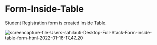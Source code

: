 # Form-Inside-Table
Student Registration form is created inside Table.

![screencapture-file-Users-sahilauti-Desktop-Full-Stack-Form-inside-table-form-html-2022-01-18-17_47_20](https://user-images.githubusercontent.com/84033261/149936051-8c76bf3c-7e7c-4f0d-9711-e5d88e7aa6fa.png)

